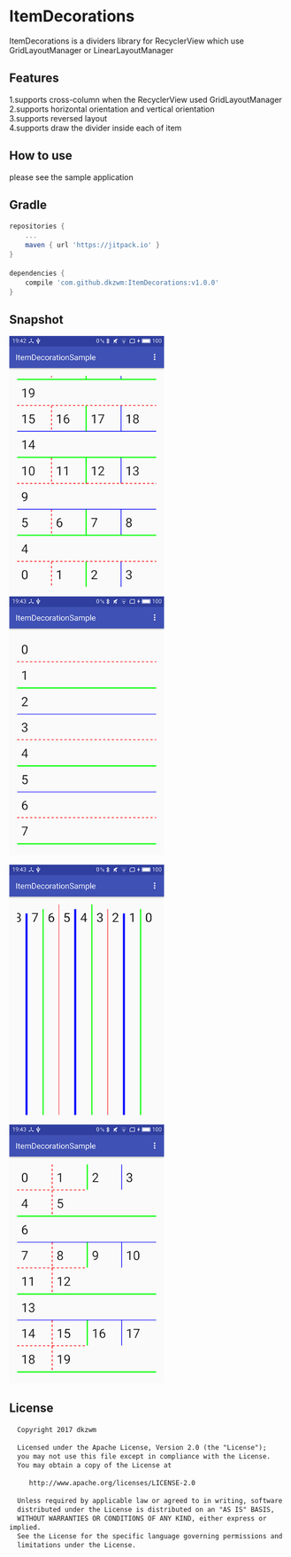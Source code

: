 # ItemDecorations
<p>
ItemDecorations is a dividers library for RecyclerView which use GridLayoutManager or LinearLayoutManager
<p/>

## Features
 1.supports cross-column when the RecyclerView used GridLayoutManager  
 2.supports horizontal orientation and vertical orientation  
 3.supports reversed layout  
 4.supports draw the divider inside each of item  

## How to use
 please see the sample application  
 
## Gradle
```groovy
repositories {  
	...
	maven { url 'https://jitpack.io' }  
}

dependencies {
    compile 'com.github.dkzwm:ItemDecorations:v1.0.0'
}
``` 
## Snapshot
<p>
<img src="snapshot1.png" alt="Drawing" width="280" />
<img src="snapshot2.png" alt="Drawing" width="280" />
<p/>
<p>
<img src="snapshot3.png" alt="Drawing" width="280" />
<img src="snapshot4.png" alt="Drawing" width="280" />
<p/>


  License
  -------

      Copyright 2017 dkzwm

      Licensed under the Apache License, Version 2.0 (the "License");
      you may not use this file except in compliance with the License.
      You may obtain a copy of the License at

         http://www.apache.org/licenses/LICENSE-2.0

      Unless required by applicable law or agreed to in writing, software
      distributed under the License is distributed on an "AS IS" BASIS,
      WITHOUT WARRANTIES OR CONDITIONS OF ANY KIND, either express or implied.
      See the License for the specific language governing permissions and
      limitations under the License.